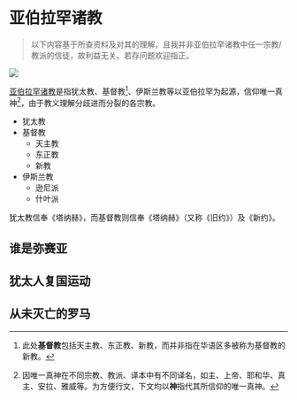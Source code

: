 # 亚伯拉罕诸教

> 以下内容基于所查资料及对其的理解，且我并非亚伯拉罕诸教中任一宗教/教派的信徒，故利益无关。若存问题欢迎指正。

![](Three_Main_Abrahamic_Religions.svg)

[亚伯拉罕诸教](https://zh.wikipedia.org/wiki/%E4%BA%9E%E4%BC%AF%E6%8B%89%E7%BD%95%E8%AB%B8%E6%95%99)是指犹太教、基督教[^1]、伊斯兰教等以亚伯拉罕为起源，信仰唯一真神[^2]，由于教义理解分歧进而分裂的各宗教。

- 犹太教
- 基督教
  - 天主教
  - 东正教
  - 新教
- 伊斯兰教
  - 逊尼派
  - 什叶派

犹太教信奉《塔纳赫》，而基督教则信奉《塔纳赫》（又称《旧约》）及《新约》。

## 谁是弥赛亚

## 犹太人复国运动

## 从未灭亡的罗马

[^1]: 此处**基督教**包括天主教、东正教、新教，而并非指在华语区多被称为基督教的新教。
[^2]: 因唯一真神在不同宗教、教派、译本中有不同译名，如主、上帝、耶和华、真主、安拉、雅威等。为方便行文，下文均以**神**指代其所信仰的唯一真神。
